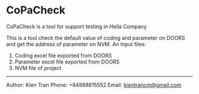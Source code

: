 # CoPaCheck
CoPaCheck is a tool for support testing in Hella Company

This is a tool check the default value of coding and parameter on DOORS and get the address of parameter on NVM.
An Input files:
1. Coding excel file exported from DOORS
2. Parameter excel file exported from DOORS
3. NVM file of project
------------------------

Author:
Kien Tran
Phone: +84888815552
Email: kientrancm@gmail.com
